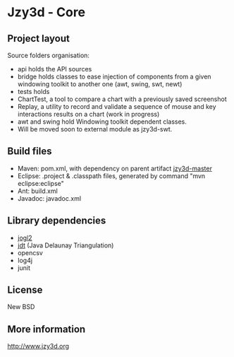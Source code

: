 Jzy3d - Core
================================

Project layout
--------------
Source folders organisation:
- api holds the API sources
- bridge holds classes to ease injection of components from a given windowing toolkit to another one (awt, swing, swt, newt)
- tests holds
 - ChartTest, a tool to compare a chart with a previously saved screenshot
 - Replay, a utility to record and validate a sequence of mouse and key interactions results on a chart (work in progress)
- awt and swing hold Windowing toolkit dependent classes.
 - Will be moved soon to external module as jzy3d-swt.

Build files
--------------
- Maven: pom.xml, with dependency on parent artifact <a href="https://github.com/jzy3d/jzy3d-api">jzy3d-master</a>
- Eclipse: .project & .classpath files, generated by command "mvn eclipse:eclipse"
- Ant: build.xml
- Javadoc: javadoc.xml

Library dependencies
--------------
- <a href="http://jogamp.org/jogl/www/">jogl2</a>
- <a href="https://github.com/jzy3d/jzy3d-api/tree/master/jzy3d-jdt-core">jdt</a> (Java Delaunay Triangulation)
- opencsv
- log4j
- junit

License
--------------
New BSD

More information
--------------
http://www.jzy3d.org
